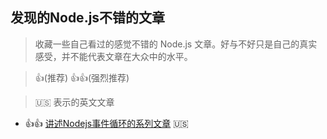 ## 发现的Node.js不错的文章

> 收藏一些自己看过的感觉不错的 Node.js 文章。好与不好只是自己的真实感受，并不能代表文章在大众中的水平。

> 👍(推荐) 👍👍(强烈推荐)

> :us: 表示的英文文章

- 👍👍 [讲述Nodejs事件循环的系列文章](https://jsblog.insiderattack.net/event-loop-and-the-big-picture-nodejs-event-loop-part-1-1cb67a182810) :us: 